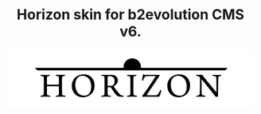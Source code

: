 <h1 align="center">Horizon skin for b2evolution CMS v6.</h1>

<p align="center"><img src="/images/horizon-logo.png?raw=true"/></p>

